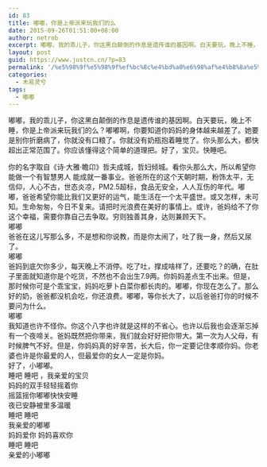 ```yaml
---
id: 83
title: 嘟嘟，你是上帝派来玩我们的么
date: 2015-09-26T01:51:00+08:00
author: netrob
excerpt: 嘟嘟，我的乖儿子，你这黑白颠倒的作息是遗传谁的基因啊。白天要玩，晚上不睡，你是上帝派来玩我们的么？
layout: post
guid: https://www.justcn.cn/?p=83
permalink: '/%e5%98%9f%e5%98%9f%ef%bc%8c%e4%bd%a0%e6%98%af%e4%b8%8a%e5%b8%9d%e6%b4%be%e6%9d%a5%e7%8e%a9%e6%88%91%e4%bb%ac%e7%9a%84%e4%b9%88/'
categories:
  - 木易灵兮
tags:
  - 嘟嘟
---
```

嘟嘟，我的乖儿子，你这黑白颠倒的作息是遗传谁的基因啊。白天要玩，晚上不睡，你是上帝派来玩我们的么？嘟嘟啊，你要知道你妈妈的身体越来越差了。她要是别你折磨病了，你就没有口粮了。你就没有奶瓶抱着睡觉了。你头那么大，都快超出正常范围了。你应该懂得这个简单的道理把。好了，宝贝。快睡吧。  
  
你的名字取自《诗·大雅·瞻卬》哲夫成城，哲妇倾城。看你头那么大，所以希望你能做一个有智慧男人 能成就一番事业。爸爸所在的这个天朝时期，粉饰太平，无信仰，人心不古，世态炎凉，PM2.5超标，食品无安全，人人互伤的年代。嘟嘟，爸爸希望你能比我们又更好的运气，能生活在一个太平盛世。或又怎样，未可知。生命匆匆，今日不复来。请把时光浪费在美好的事情上。或许，爸妈给不了你这个幸福，需要你靠自己去争取。穷则独善其身，达则兼顾天下。  
嘟嘟  
爸爸在这儿写那么多，不是想和你说教，而是你太闹了，吐了我一身，然后又尿了。  
嘟嘟  
爸妈到底欠你多少，每天晚上不消停。吃了吐，撑成啥样了，还要吃？的确，在肚子里面就知道你是个吃货，不然也不会出生7.9两。你妈妈差点生不出来。但是，那时候你可是个乖宝宝，妈妈吃萝卜白菜你都长肉的。嘟嘟，你现在怎么了。那么好的奶，爸爸都没机会吃，你还浪费。嘟嘟，等你长大了，以后爸爸打你的时候不要问为什么。  
嘟嘟  
我知道也许不怪你。你这个八字也许就是这样的不省心。也许以后我也会逐渐忘掉有一个夜啼关。爸妈既然把你带来，我们就会好好把你带大。第一次为人父母，有时候脾气不好。但是，你妈妈真的好辛苦，长大后，你一定要记住孝顺你妈。你老婆也许是你最爱的人，但最爱你的女人一定是你妈。  
好了，小嘟嘟。  
睡吧 睡吧 ，我亲爱的宝贝  
妈妈的双手轻轻摇着你  
摇篮摇你嘟嘟快快安睡  
夜已安静被里多温暖  
睡吧 睡吧  
我亲爱的嘟嘟  
妈妈爱你 妈妈喜欢你  
睡吧 睡吧  
亲爱的小嘟嘟
